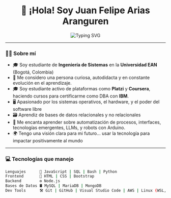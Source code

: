 <h1 align="center">👋 ¡Hola! Soy Juan Felipe Arias Aranguren</h1>

<p align="center">
  <img src="https://readme-typing-svg.demolab.com?font=Fira+Code&duration=3000&pause=1000&center=true&vCenter=true&width=435&lines=Estudiante+de+Ingenier%C3%ADa+de+Sistemas;Apasionado+por+la+tecnolog%C3%ADa+y+el+aprendizaje+aut%C3%B3nomo;Amante+de+los+sistemas+operativos+y+bases+de+datos" alt="Typing SVG" />
</p>

---

### 👨‍🎓 Sobre mí

- 🎓 Soy estudiante de **Ingeniería de Sistemas** en la **Universidad EAN** (Bogotá, Colombia)
- 🧠 Me considero una persona curiosa, autodidacta y en constante evolución en el aprendizaje.
- 🎓 Soy estudiante activo de plataformas como **Platzi** y **Coursera**, haciendo cursos para certificarme como DBA con **IBM**.
- 🖥️ Apasionado por los sistemas operativos, el hardware, y el poder del software libre
- 🗃️ Aprendiz de bases de datos relacionales y no relacionales
- 🤖 Me encanta aprender sobre automatización de procesos, interfaces, tecnologías emergentes, LLMs, y robots con Arduino.
- 🌍 Tengo una visión clara para mi futuro... usar la tecnología para impactar positivamente al mundo

---

### 💻 Tecnologías que manejo

```bash
Lenguajes      🔹 JavaScript | SQL | Bash | Python
Frontend       🎨 HTML | CSS | Bootstrap
Backend        ⚙️ Node.js
Bases de Datos 🛢️ MySQL | MariaDB | MongoDB
Dev Tools      🛠️ Git | GitHub | Visual Studio Code | AWS | Linux (WSL, Ubuntu, Kali-Linux)
